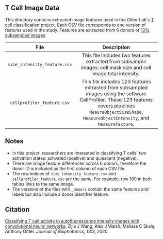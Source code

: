 ## T Cell Image Data

This directory contains extracted image features used in the Gitter Lab's [T cell classification](https://github.com/gitter-lab/t-cell-classification) 
project. Each CSV file corresponds to one version of features used in the study.
Features are extracted from 6 donors of [10% subsampled images](https://github.com/gitter-lab/t-cell-classification/tree/master/images).

|File|Description|
|:---:|:---:|
|`size_intensity_feature.csv`|This file includes two features extracted from subsample images: cell mask size and cell image total intensity.|
|`cellprofiler_feature.csv`|This file includes 123 features extracted from subsampled images using the software CellProfiler. These 123 features covers pipelines `MeaureObjectSizeShape`, `MeasureObjectIntensity`, and `MeasureTexture`.|

## Notes

- In this project, researchers are interested in classifying T cells' two
activation states: activated (positive) and quiescent (negative).
- There are image feature differences across 6 donors, therefore the donor ID is
included as the first column of each CSV file.
- The row indices of `size_intensity_feature.csv` and `cellprofiler_feature.csv`
are the same. For example, row 100 in both tables links to the same image.
- The versions of the files with `_donors` contain the same features and labels
but also include a donor identifier feature.

## Citation

[Classifying T cell activity in autofluorescence intensity images with convolutional neural networks](https://doi.org/10.1002/jbio.201960050).
Zijie J Wang, Alex J Walsh, Melissa C Skala, Anthony Gitter.
*Journal of Biophotonics*, 13:3, 2020.
